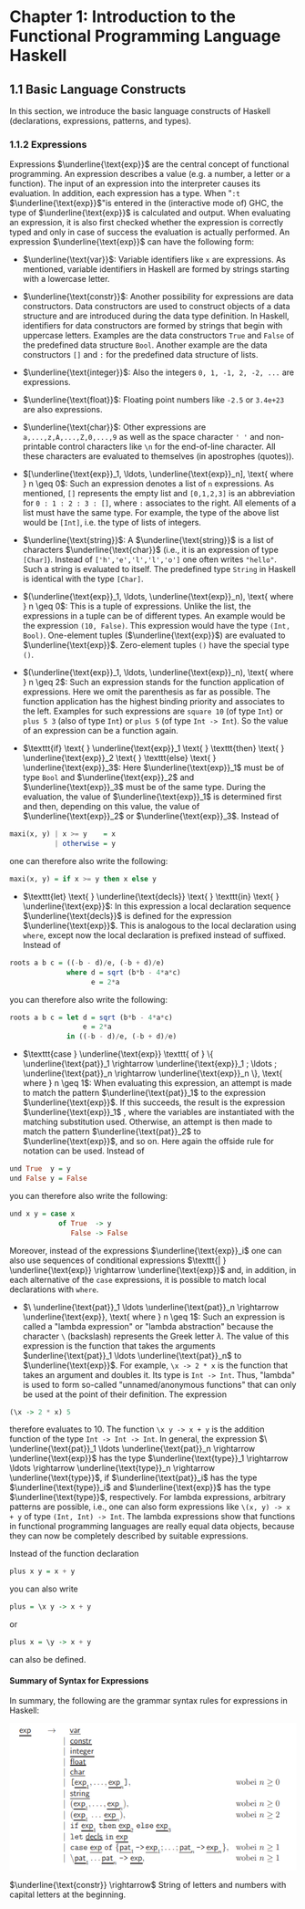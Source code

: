 # Chapter 1: Introduction to the Functional Programming Language Haskell

## 1.1 Basic Language Constructs

In this section, we introduce the basic language constructs of Haskell (declarations, expressions, patterns, and types).

### 1.1.2 Expressions

Expressions $\underline{\text{exp}}$ are the central concept of functional programming. An expression describes a value (e.g. a number, a letter or a function). The input of an expression into the interpreter causes its evaluation. In addition, each expression has a type. When "`:t` $\underline{\text{exp}}$"is entered in the (interactive mode of) GHC, the type of $\underline{\text{exp}}$ is calculated and output. When evaluating an expression, it is also first checked whether the expression is correctly typed and only in case of success the evaluation is actually performed. An expression $\underline{\text{exp}}$ can have the following form:

* $\underline{\text{var}}$: Variable identifiers like `x` are expressions. As mentioned, variable identifiers in Haskell are formed by strings starting with a lowercase letter.

* $\underline{\text{constr}}$: Another possibility for expressions are data constructors. Data constructors are used to construct objects of a data structure and are introduced during the data type definition. In Haskell, identifiers for data constructors are formed by strings that begin with uppercase letters. Examples are the data constructors `True` and `False` of the predefined data structure `Bool`. Another example are the data constructors `[]` and `:` for the predefined data structure of lists.

* $\underline{\text{integer}}$: Also the integers `0, 1, -1, 2, -2, ...` are expressions.

* $\underline{\text{float}}$: Floating point numbers like `-2.5` or `3.4e+23` are also expressions.

* $\underline{\text{char}}$: Other expressions are `a,...,z,A,...,Z,0,...,9` as well as the space character `' '` and non-printable control characters like `\n` for the end-of-line character. All these characters are evaluated to themselves (in apostrophes (quotes)).

* $[\underline{\text{exp}}_1, \ldots, \underline{\text{exp}}_n], \text{ where } n \geq 0$: Such an expression denotes a list of `n` expressions. As mentioned, `[]` represents the empty list and `[0,1,2,3]` is an abbreviation for `0 : 1 : 2 : 3 : []`, where `:` associates to the right. All elements of a list must have the same type. For example, the type of the above list would be `[Int]`, i.e. the type of lists of integers.

* $\underline{\text{string}}$: A $\underline{\text{string}}$ is a list of characters $\underline{\text{char}}$ (i.e., it is an expression of type `[Char]`). Instead of `['h','e','l','l','o']` one often writes `"hello"`. Such a string is evaluated to itself. The predefined type `String` in Haskell is identical with the type `[Char]`.

* $(\underline{\text{exp}}_1, \ldots, \underline{\text{exp}}_n), \text{ where } n \geq 0$: This is a tuple of expressions. Unlike the list, the expressions in a tuple can be of different types. An example would be the expression `(10, False)`. This expression would have the type `(Int, Bool)`. One-element tuples ($\underline{\text{exp}}$) are evaluated to $\underline{\text{exp}}$. Zero-element tuples `()` have the special type `()`.

* $(\underline{\text{exp}}_1, \ldots, \underline{\text{exp}}_n), \text{ where } n \geq 2$: Such an expression stands for the function application of expressions. Here we omit the parenthesis as far as possible. The function application has the highest binding priority and associates to the left. Examples for such expressions are `square 10` (of type `Int`) or `plus 5 3` (also of type `Int`) or `plus 5` (of type `Int -> Int`). So the value of an expression can be a function again.

* $\texttt{if} \text{ } \underline{\text{exp}}_1 \text{ } \texttt{then} \text{ } \underline{\text{exp}}_2 \text{ } \texttt{else} \text{ } \underline{\text{exp}}_3$: Here $\underline{\text{exp}}_1$ must be of type `Bool` and $\underline{\text{exp}}_2$ and $\underline{\text{exp}}_3$ must be of the same type. During the evaluation, the value of $\underline{\text{exp}}_1$ is determined first and then, depending on this value, the value of $\underline{\text{exp}}_2$ or $\underline{\text{exp}}_3$. Instead of

```haskell
maxi(x, y) | x >= y    = x
           | otherwise = y
```

one can therefore also write the following:

```haskell
maxi(x, y) = if x >= y then x else y
```

* $\texttt{let} \text{ } \underline{\text{decls}} \text{ } \texttt{in} \text{ } \underline{\text{exp}}$: In this expression a local declaration sequence $\underline{\text{decls}}$ is defined for the expression $\underline{\text{exp}}$. This is analogous to the local declaration using $\texttt{where}$, except now the local declaration is prefixed instead of suffixed. Instead of

```haskell
roots a b c = ((-b - d)/e, (-b + d)/e)
              where d = sqrt (b*b - 4*a*c)
                    e = 2*a
```

you can therefore also write the following:

```haskell
roots a b c = let d = sqrt (b*b - 4*a*c)
                  e = 2*a
              in ((-b - d)/e, (-b + d)/e)
```

* $\texttt{case } \underline{\text{exp}} \texttt{ of } \{ \underline{\text{pat}}_1 \rightarrow \underline{\text{exp}}_1 ; \ldots ; \underline{\text{pat}}_n \rightarrow \underline{\text{exp}}_n \}, \text{ where } n \geq 1$: When evaluating this expression, an attempt is made to match the pattern $\underline{\text{pat}}_1$ to the expression $\underline{\text{exp}}$. If this succeeds, the result is the expression $\underline{\text{exp}}_1$ , where the variables are instantiated with the matching substitution used. Otherwise, an attempt is then made to match the pattern $\underline{\text{pat}}_2$ to $\underline{\text{exp}}$, and so on. Here again the offside rule for notation can be used. Instead of

```haskell
und True  y = y
und False y = False
```

you can therefore also write the following:

```haskell
und x y = case x
            of True  -> y
               False -> False
```

Moreover, instead of the expressions $\underline{\text{exp}}_i$ one can also use sequences of conditional expressions $\texttt{| } \underline{\text{exp}} \rightarrow \underline{\text{exp}}$ and, in addition, in each alternative of the `case` expressions, it is possible to match local declarations with `where`.

* $\ \underline{\text{pat}}_1 \ldots \underline{\text{pat}}_n \rightarrow \underline{\text{exp}}, \text{ where } n \geq 1$: Such an expression is called a "lambda expression" or "lambda abstraction" because the character `\` (backslash) represents the Greek letter $\lambda$. The value of this expression is the function that takes the arguments $underline{\text{pat}}_1 \ldots \underline{\text{pat}}_n$ to $\underline{\text{exp}}$. For example, `\x -> 2 * x` is the function that takes an argument and doubles it. Its type is `Int -> Int`. Thus, "lambda" is used to form so-called "unnamed/anonymous functions" that can only be used at the point of their definition. The expression

```haskell
(\x -> 2 * x) 5
```

therefore evaluates to $10$. The function `\x y -> x + y` is the addition function of the type `Int -> Int -> Int`. In general, the expression $\ \underline{\text{pat}}_1 \ldots \underline{\text{pat}}_n \rightarrow \underline{\text{exp}}$ has the type $\underline{\text{type}}_1 \rightarrow \ldots \rightarrow \underline{\text{type}}_n \rightarrow \underline{\text{type}}$, if $\underline{\text{pat}}_i$ has the type $\underline{\text{type}}_i$ and $\underline{\text{exp}}$ has the type $\underline{\text{type}}$, respectively. For lambda expressions, arbitrary patterns are possible, i.e., one can also form expressions like `\(x, y) -> x + y` of type `(Int, Int) -> Int`. The lambda expressions show that functions in functional programming languages are really equal data objects, because they can now be completely described by suitable expressions.

Instead of the function declaration

```haskell
plus x y = x + y
```

you can also write

```haskell
plus = \x y -> x + y
```

or

```haskell
plus x = \y -> x + y
```

can also be defined.

#### Summary of Syntax for Expressions

In summary, the following are the grammar syntax rules for expressions in Haskell:

![Summary of grammer rules for expressions in Haskell](./../images/eq-pg25-1.png)

$\underline{\text{constr}} \rightarrow$ String of letters and numbers with capital letters at the beginning.
